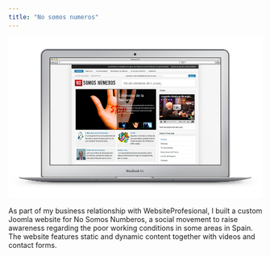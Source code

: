 ```yaml
---
title: "No somos numeros"
---
```


![](./images/1.jpg)

As part of my business relationship with WebsiteProfesional, I built a custom Joomla website for No Somos Numberos, a social movement to raise awareness regarding the poor working conditions in some areas in Spain. The website features static and dynamic content together with videos and contact forms.
